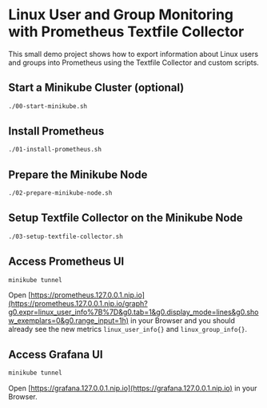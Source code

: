 # Linux User and Group Monitoring with Prometheus Textfile Collector

This small demo project shows how to export information about Linux users and groups into Prometheus using the Textfile Collector and custom scripts.

## Start a Minikube Cluster (optional)

```bash
./00-start-minikube.sh
```

## Install Prometheus

```bash
./01-install-prometheus.sh
```

## Prepare the Minikube Node

```bash
./02-prepare-minikube-node.sh
```

## Setup Textfile Collector on the Minikube Node

```bash
./03-setup-textfile-collector.sh
```

## Access Prometheus UI

```bash
minikube tunnel
```

Open [https://prometheus.127.0.0.1.nip.io](https://prometheus.127.0.0.1.nip.io/graph?g0.expr=linux_user_info%7B%7D&g0.tab=1&g0.display_mode=lines&g0.show_exemplars=0&g0.range_input=1h) in your Browser and you should already see the new metrics `linux_user_info{}` and `linux_group_info{}`.

## Access Grafana UI

```bash
minikube tunnel
```

Open [https://grafana.127.0.0.1.nip.io](https://grafana.127.0.0.1.nip.io) in your Browser.
